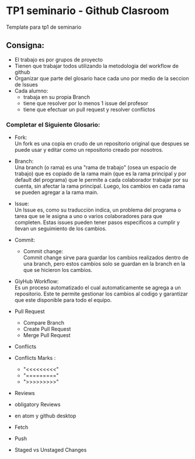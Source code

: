 # TP1 seminario - Github Clasroom
 Template para tp1 de seminario

 ## Consigna:
 * El trabajo es por grupos de proyecto
 * Tienen que trabajar todos utilizando la metodologia del workflow de github
 * Organizar que parte del glosario hace cada uno por medio de la seccion de Issues
 * Cada alumno:
    * trabaja en su propia Branch
    * tiene que resolver por lo menos 1 issue del profesor
    * tiene que efectuar un pull request y resolver conflictos

 ### Completar el Siguiente Glosario:
 * Fork: <br>
 Un fork es una copia en crudo de un repositorio original que despues se puede usar y editar como un repositorio creado por nosotros.
 * Branch: <br>
 Una branch (o rama) es una "rama de trabajo" (osea un espacio de trabajo) que es copiado de la rama main (que es la rama principal y por default del programa) que le permite a cada colaborador trabajar por su cuenta, sin afectar la rama principal. Luego, los cambios en cada rama se pueden agregar a la rama main.
 * Issue: <br>
 Un Issue es, como su traducciòn indica, un problema del programa o tarea que se le asigna a uno o varios colaboradores para que completen. Estas issues pueden tener pasos especificos a cumplir y llevan un seguimiento de los cambios.
 * Commit: <br>
   * Commit change: <br>
   Commit change sirve para guardar los cambios realizados dentro de una branch, pero estos cambios solo se guardan en la branch en la que se hicieron los cambios.
 * GiyHub Workflow: <br>
 Es un proceso automatizado el cual automaticamente se agrega a un repositorio. Este te permite gestionar los cambios al codigo y garantizar que este disponible para todo el equipo.
 * Pull Request
   * Compare Branch
   * Create Pull Request
   * Merge Pull Request
 * Conflicts
  * Conflicts Marks :
    * "<<<<<<<<<"
    * "========="
    * ">>>>>>>>>"

 * Reviews
  * obligatory Reviews
 * en atom y github desktop
  * Fetch
  * Push
  * Staged vs Unstaged Changes




